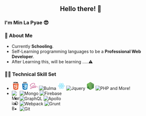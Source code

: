 <h2 align="center">Hello there! 👋</h2>
<h3>I'm <b>Min La Pyae</b> 😎 </h3>
<h3><b>🤗 About Me</b></h3>
<ul>
    <li>Currently <b>Schooling</b>.</li>
    <li>Self-Learning programming languages to be a <b> Professional Web Developer</b>.</li>
    <li>After Learning this, will be learning .....⚠️ </li>
</ul>
<h3><b>👨‍💻 Technical Skill Set</b></h3>
<ul>   
    <li> 
<img  alt="HTML5" width="26px" src="https://raw.githubusercontent.com/github/explore/80688e429a7d4ef2fca1e82350fe8e3517d3494d/topics/html/html.png"  />      
<img  alt="CSS3" width="26px" src="https://raw.githubusercontent.com/github/explore/80688e429a7d4ef2fca1e82350fe8e3517d3494d/topics/css/css.png" style="max-width:100%;"> 
<img  alt="Sass" width="26px" src="https://raw.githubusercontent.com/github/explore/80688e429a7d4ef2fca1e82350fe8e3517d3494d/topics/sass/sass.png" style="max-width:100%;"> 
<img  alt="Bulma" width="18px" src="https://seeklogo.com/images/B/bulma-logo-45B5145BF4-seeklogo.com.png" style="max-width:100%;"> 
<img  alt="React" width="26px" src="https://raw.githubusercontent.com/github/explore/80688e429a7d4ef2fca1e82350fe8e3517d3494d/topics/react/react.png" style="max-width:100%;"> 
<img  alt="Jquery" width="26px" src="https://openjsf.org/wp-content/uploads/sites/84/2019/10/jquery-logo-vertical_large_square.png" style="max-width:100%;"> 
<img alt="Node.js" width="26px" src="https://raw.githubusercontent.com/github/explore/80688e429a7d4ef2fca1e82350fe8e3517d3494d/topics/nodejs/nodejs.png" style="max-width:100%;"> 
<img  alt="PHP" width="30px" height="26px"  src="https://www.php.net/images/logos/new-php-logo.svg" style="max-width:100%;"> and More! 
    </li>    
    <li>
        <img  alt="Mongo" width="26px"  src="https://dwglogo.com/wp-content/uploads/2017/12/MongoDB_logo_01.png" >
        <img  alt="Firebase" width="26px"  src="https://img.icons8.com/color/452/firebase.png" style="max-width:100%;" > <img align="left" alt="MariaDB" width="26px"  src="https://mariadb.com/wp-content/uploads/2019/11/mariadb-logo-vert_blue-transparent.png" " > </li>
    <li> 
<img  alt="GraphQL" width="26px"  src="https://banner2.cleanpng.com/20180415/ptq/kisspng-graphql-query-language-representational-state-tran-github-5ad35d73740d43.7369115215238014594754.jpg" style="max-width:100%;" >      
<img  alt="Apollo" width="40px" height="20px"  src="https://d2eip9sf3oo6c2.cloudfront.net/tags/images/000/001/216/landscape/apollo-seeklogo.com_%281%29.png" style="max-width:100%;" > 
    </li>
    <li> 
<img  alt="Webpack" width="26px"   src="https://raw.githubusercontent.com/webpack/media/master/logo/icon-square-big.png" style="max-width:100%;" > 
<img  alt="Grunt" width="26px"   src="https://gruntjs.com/img/og.png" style="max-width:100%;" > 
    </li>
    <li>
<img  alt="Git" width="26px"   src="https://seeklogo.com/images/G/github-logo-5F384D0265-seeklogo.com.png" style="max-width:100%;" > 
 </li>
</ul>
